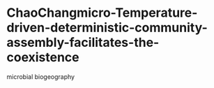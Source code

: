 # ChaoChangmicro-Temperature-driven-deterministic-community-assembly-facilitates-the-coexistence
microbial biogeography
